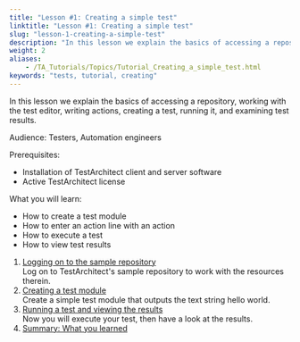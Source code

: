 ```yaml
--- 
title: "Lesson #1: Creating a simple test"
linktitle: "Lesson #1: Creating a simple test"
slug: "lesson-1-creating-a-simple-test"
description: "In this lesson we explain the basics of accessing a repository, working with the test editor, writing actions, creating a test, running it, and examining test results. Audience: Testers, Automation ..."
weight: 2
aliases: 
    - /TA_Tutorials/Topics/Tutorial_Creating_a_simple_test.html
keywords: "tests, tutorial, creating"
---
```


In this lesson we explain the basics of accessing a repository, working with the test editor, writing actions, creating a test, running it, and examining test results.

Audience: Testers, Automation engineers

Prerequisites:

-   Installation of TestArchitect client and server software
-   Active TestArchitect license

What you will learn:

-   How to create a test module
-   How to enter an action line with an action
-   How to execute a test
-   How to view test results

1.  [Logging on to the sample repository](/testarchitect-tutorial/part-1-getting-started-with-testarchitect/lesson-1-creating-a-simple-test/logging-on-to-the-sample-repository)  
Log on to TestArchitect's sample repository to work with the resources therein.
2.  [Creating a test module](/testarchitect-tutorial/part-1-getting-started-with-testarchitect/lesson-1-creating-a-simple-test/creating-a-test-module)  
 Create a simple test module that outputs the text string hello world.
3.  [Running a test and viewing the results](/testarchitect-tutorial/part-1-getting-started-with-testarchitect/lesson-1-creating-a-simple-test/running-a-test-and-viewing-the-results)  
Now you will execute your test, then have a look at the results.
4.  [Summary: What you learned](/testarchitect-tutorial/part-1-getting-started-with-testarchitect/lesson-1-creating-a-simple-test/summary-what-you-learned)  



